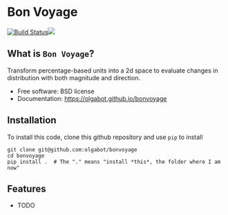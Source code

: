 # Bon Voyage

[![Build Status](https://travis-ci.org/YeoLab/bonvoyage.svg?branch=master)](https://travis-ci.org/YeoLab/bonvoyage)[![](https://img.shields.io/pypi/v/bonvoyage.svg)](https://pypi.python.org/pypi/bonvoyage)

## What is `Bon Voyage`?

Transform percentage-based units into a 2d space to evaluate changes in distribution with both magnitude and direction.

* Free software: BSD license
* Documentation: https://olgabot.github.io/bonvoyage

## Installation

To install this code, clone this github repository and use `pip` to install

    git clone git@github.com:olgabot/bonvoyage
    cd bonvoyage
    pip install .  # The "." means "install *this*, the folder where I am now"


## Features

* TODO
